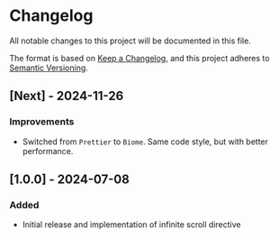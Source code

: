 # Changelog

All notable changes to this project will be documented in this file.

The format is based on [Keep a Changelog](https://keepachangelog.com/en/1.0.0/),
and this project adheres to [Semantic Versioning](https://semver.org/spec/v2.0.0.html).

## [Next] - 2024-11-26

### Improvements

- Switched from `Prettier` to `Biome`. Same code style, but with better performance.

## [1.0.0] - 2024-07-08

### Added

- Initial release and implementation of infinite scroll directive
